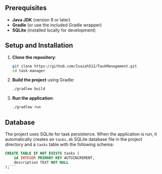 ## Prerequisites

- **Java JDK** (version 8 or later)
- **Gradle** (or use the included Gradle wrapper)
- **SQLite** (installed locally for development)

## Setup and Installation

1. **Clone the repository**:
    ```bash
    git clone https://github.com/Isaiah512/TaskManagement.git
    cd task-manager
    ```

2. **Build the project** using Gradle:
    ```bash
    ./gradlew build
    ```

3. **Run the application**:
    ```bash
    ./gradlew run
    ```

## Database

The project uses SQLite for task persistence. When the application is run, it automatically creates an `tasks.db` SQLite database file in the project directory and a `tasks` table with the following schema:

```sql
CREATE TABLE IF NOT EXISTS tasks (
    id INTEGER PRIMARY KEY AUTOINCREMENT,
    description TEXT NOT NULL
);```
